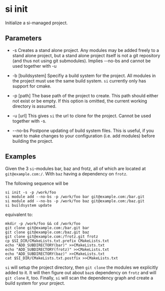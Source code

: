 
# si init

Initialize a si-managed project.

## Parameters

*	-s
	Creates a stand alone project. Any modules may be added freely to a stand alone project,
	but a stand alone project itself is not a git repository (and thus not using git
	submodules).
	Implies --no-bs and cannot be used together with -u

*	-b [buildsystem]
	Specifiy a build system for the project. All modules in the project must use the same
	build system. `si` currently only has support for cmake.

*	-p [path]
	The base path of the project to create. This path should either not exist or be empty.
	If this option is omitted, the current working directory is assumed.

*	-u [url]
	This gives `si` the url to clone for the project. Cannot be used together with -s.

*	--no-bs
	Postpone updating of build system files. This is useful, if you want to make changes to
	your configuration (i.e. add modules) before building the project.

## Examples

Given the 3 `si`-modules bar, baz and frotz, all of which are located at `git@example.com:/`.
With `baz` having a dependency on `frotz`.

The following sequence will be

	si init -s -p /work/foo
	si module add --no-bs -p /work/foo bar git@example.com:/bar.git
	si module add --no-bs -p /work/foo baz git@example.com:/baz.git
	si buildsystem update

equivalent to:

	mkdir -p /work/foo && cd /work/foo
	git clone git@example.com:/bar.git bar
	git clone git@example.com:/baz.git baz
	git clone git@example.com:/frotz.git frotz
	cp $SI_DIR/CMakeLists.txt.prefix CMakeLists.txt
	echo "ADD_SUBDIRECTORY(bar)" >>CMakeLists.txt
	echo "ADD_SUBDIRECTORY(frotz)" >>CMakeLists.txt
	echo "ADD_SUBDIRECTORY(baz)" >>CMakeLists.txt
	cat $SI_DIR/CMakeLists.txt.postfix >>CMakeLists.txt

`si` will setup the project directory, then `git clone` the modules we explicitly added to it.
It will then figure out about `baz`s dependency on `frotz` and will `git clone` it, too.
Finally, `si` will scan the dependency graph and create a build system for your project.

